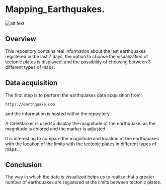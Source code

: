 
# Mapping_Earthquakes.

![alt text](http://url/to/img.png)

## Overview

This repository contains real information about the last earthquakes registered in the last 7 days, the option to choose the visualization of tectonic plates is displayed, and the possibility of choosing between 3 different types of maps.

## Data acquisition

The first step is to perform the earthquakes data acquisition from:

    https://earthquake.com

and the information is hosted within the repository.

A CirleMarker is used to display the magnitude of the earthquake, as the magnitude is colored and the marker is adjusted.

It is interesting to compare the magnitude and location of the earthquakes with the location of the limits with the tectonic plates in different types of maps.

## Conclusion

The way in which the data is visualized helps us to realize that a greater number of earthquakes are registered at the limits between tectonic plates.
